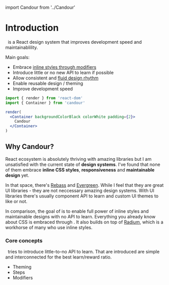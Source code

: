 import Candour from '../Candour'

# Introduction

 <Candour marginLeft={-.2} /> is a React design system that improves development
speed and maintainablility.

Main goals:
- Embrace [inline styles through modifiers](/docs/overview/inline-styles-and-modifiers)
- Introduce little or no new API to learn if possible
- Allow consistent and [fluid design rhythm](/docs/overview/fluid)
- Enable reusable design / theming
- Improve development speed

```jsx
import { render } from 'react-dom'
import { Container } from 'candour'

render(
  <Container backgroundColorBlack colorWhite padding={2}>
    Candour
  </Container>
)
```

## Why Candour?

React ecosystem is absolutely thriving with amazing libraries but I am
unsatisfied with the current state of **design systems**.
I've found that none of them embrace **inline CSS styles**,
**responsiveness** and **maintainable design** yet.

In that space, there's [Rebass](https://rebassjs.org) and
[Evergreen](https://evergreen.segment.com).
While I feel that they are great UI libraries - they are not neccessary
amazing design systems. With UI libraries there's usually component API
to learn and custom UI themes to like or not.

In comparison, the goal of <Candour /> is to enable full power of inline
styles and maintainable designs with no API to learn. Everything you already
know about CSS is embraced through <Candour />. It also builds on top of
[Radium](https://formidable.com/open-source/radium/), which is a workhorse
of many who use inline styles.

### Core concepts

 <Candour marginLeft={-.2} /> tries to introduce little-to-no API to learn.
That are introduced are simple and interconnected for the best learn/reward ratio.

- Theming
- Steps
- Modifiers
